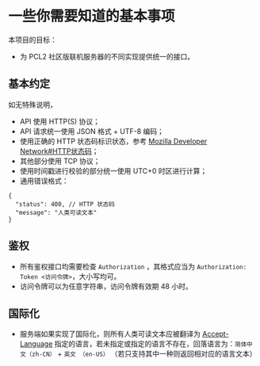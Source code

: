 # 一些你需要知道的基本事项

本项目的目标：

- 为 PCL2 社区版联机服务器的不同实现提供统一的接口。

## 基本约定

如无特殊说明，

- API 使用 HTTP(S) 协议；
- API 请求统一使用 JSON 格式 + UTF-8 编码；
- 使用正确的 HTTP 状态码标识状态，参考 [Mozilla Developer Network#HTTP状态码](https://developer.mozilla.org/zh-CN/docs/Web/HTTP/Status)；
- 其他部分使用 TCP 协议；
- 使用时间戳进行校验的部分统一使用 UTC+0 时区进行计算；
- 通用错误格式：

```jsonc
{
  "status": 400, // HTTP 状态码
  "message": "人类可读文本"
}
```

## 鉴权

- 所有鉴权接口均需要检查 `Authorization` ，其格式应当为 `Authorization: Token <访问令牌>`，大小写均可。
- 访问令牌可以为任意字符串，访问令牌有效期 48 小时。

## 国际化

- 服务端如果实现了国际化，则所有人类可读文本应被翻译为 [Accept-Language](https://developer.mozilla.org/zh-CN/docs/Web/HTTP/Headers/Accept-Language) 指定的语言，若未指定或指定的语言不存在，回落语言为：`简体中文（zh-CN）` + `英文 （en-US）` （若只支持其中一种则返回相对应的语言文本）
